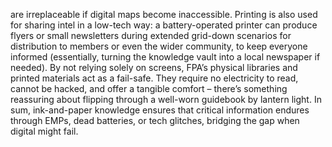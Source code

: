 are irreplaceable if digital maps become inaccessible. Printing is also used for sharing intel in a low-tech way: a battery-operated printer can produce flyers or small newsletters during extended grid-down scenarios for distribution to members or even the wider community, to keep everyone informed (essentially, turning the knowledge vault into a local newspaper if needed). By not relying solely on screens, FPA’s physical libraries and printed materials act as a fail-safe. They require no electricity to read, cannot be hacked, and offer a tangible comfort – there’s something reassuring about flipping through a well-worn guidebook by lantern light. In sum, ink-and-paper knowledge ensures that critical information endures through EMPs, dead batteries, or tech glitches, bridging the gap when digital might fail.